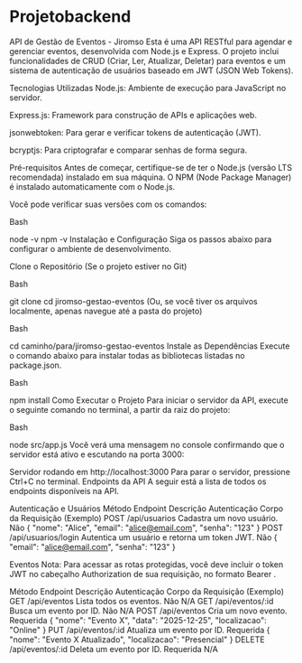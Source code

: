 # Projetobackend
API de Gestão de Eventos - Jiromso
Esta é uma API RESTful para agendar e gerenciar eventos, desenvolvida com Node.js e Express. O projeto inclui funcionalidades de CRUD (Criar, Ler, Atualizar, Deletar) para eventos e um sistema de autenticação de usuários baseado em JWT (JSON Web Tokens).

Tecnologias Utilizadas
Node.js: Ambiente de execução para JavaScript no servidor.

Express.js: Framework para construção de APIs e aplicações web.

jsonwebtoken: Para gerar e verificar tokens de autenticação (JWT).

bcryptjs: Para criptografar e comparar senhas de forma segura.

Pré-requisitos
Antes de começar, certifique-se de ter o Node.js (versão LTS recomendada) instalado em sua máquina. O NPM (Node Package Manager) é instalado automaticamente com o Node.js.

Você pode verificar suas versões com os comandos:

Bash

node -v
npm -v
Instalação e Configuração
Siga os passos abaixo para configurar o ambiente de desenvolvimento.

Clone o Repositório (Se o projeto estiver no Git)

Bash

git clone <URL-do-seu-repositorio>
cd jiromso-gestao-eventos
(Ou, se você tiver os arquivos localmente, apenas navegue até a pasta do projeto)

Bash

cd caminho/para/jiromso-gestao-eventos
Instale as Dependências Execute o comando abaixo para instalar todas as bibliotecas listadas no package.json.

Bash

npm install
Como Executar o Projeto
Para iniciar o servidor da API, execute o seguinte comando no terminal, a partir da raiz do projeto:

Bash

node src/app.js
Você verá uma mensagem no console confirmando que o servidor está ativo e escutando na porta 3000:

Servidor rodando em http://localhost:3000
Para parar o servidor, pressione Ctrl+C no terminal.
Endpoints da API
A seguir está a lista de todos os endpoints disponíveis na API.

Autenticação e Usuários
Método	Endpoint	Descrição	Autenticação	Corpo da Requisição (Exemplo)
POST	/api/usuarios	Cadastra um novo usuário.	Não	{ "nome": "Alice", "email": "alice@email.com", "senha": "123" }
POST	/api/usuarios/login	Autentica um usuário e retorna um token JWT.	Não	{ "email": "alice@email.com", "senha": "123" }

Eventos
Nota: Para acessar as rotas protegidas, você deve incluir o token JWT no cabeçalho Authorization de sua requisição, no formato Bearer <seu-token-aqui>.

Método	Endpoint	Descrição	Autenticação	Corpo da Requisição (Exemplo)
GET	/api/eventos	Lista todos os eventos.	Não	N/A
GET	/api/eventos/:id	Busca um evento por ID.	Não	N/A
POST	/api/eventos	Cria um novo evento.	Requerida	{ "nome": "Evento X", "data": "2025-12-25", "localizacao": "Online" }
PUT	/api/eventos/:id	Atualiza um evento por ID.	Requerida	{ "nome": "Evento X Atualizado", "localizacao": "Presencial" }
DELETE	/api/eventos/:id	Deleta um evento por ID.	Requerida	N/A
